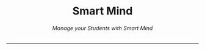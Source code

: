 <div align="center">
<h1>Smart Mind</h1>
<h6><i>Manage your Students with Smart Mind</i></h6>
<hr />
</div>
